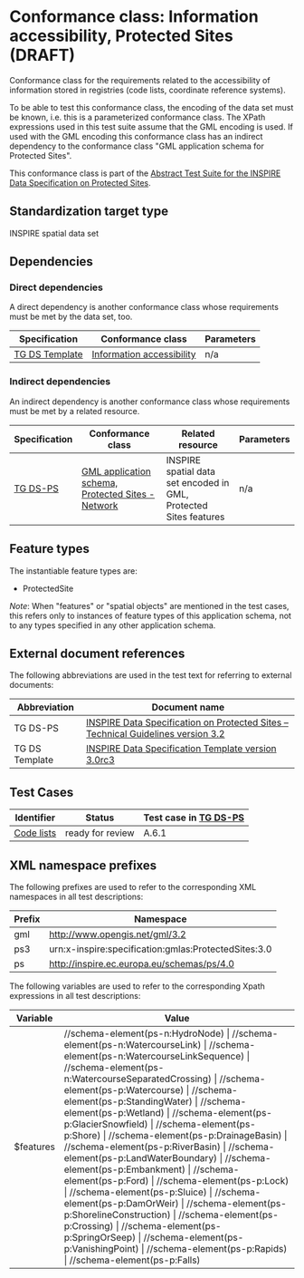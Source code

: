 # Conformance class: Information accessibility, Protected Sites (DRAFT)

Conformance class for the requirements related to the accessibility of information stored in registries (code lists, coordinate reference systems).

To be able to test this conformance class, the encoding of the data set must be known, i.e. this is a parameterized conformance class. The XPath expressions used in this test suite assume that the GML encoding is used. If used with the GML encoding this conformance class has an indirect dependency to the conformance class "GML application schema for Protected Sites".

This conformance class is part of the [Abstract Test Suite for the INSPIRE Data Specification on Protected Sites](http://inspire.ec.europa.eu/id/ats/data-ps/3.2).

## Standardization target type

INSPIRE spatial data set

## Dependencies

### Direct dependencies

A direct dependency is another conformance class whose requirements must be met by the data set, too.

| Specification | Conformance class | Parameters | 
| ------------- | ----------------- | ---------- |
| [TG DS Template](http://inspire.ec.europa.eu/id/ats/data-ps/3.2/ps-ia/README#ref_TG_DS_tmpl) | [Information accessibility](http://inspire.ec.europa.eu/id/ats/data/3.0rc3/information-accessibility) | n/a |

### Indirect dependencies

An indirect dependency is another conformance class whose requirements must be met by a related resource.

| Specification | Conformance class | Related resource | Parameters |
| ------------- | ----------------- | ---------------- | ---------- |
| [TG DS-PS](http://inspire.ec.europa.eu/id/ats/data-ps/3.2/ps-ia/README#ref_TG_DS_PS) | [GML application schema, Protected Sites - Network](http://inspire.ec.europa.eu/id/ats/data-ps/3.2/ps-gml) | INSPIRE spatial data set encoded in GML, Protected Sites features | n/a |
 
## Feature types <a name="feature-types"></a>

The instantiable feature types are:

* ProtectedSite

*Note*: When "features" or "spatial objects" are mentioned in the test cases, this refers only to instances of feature types of this application schema, not to any types specified in any other application schema.

## External document references

The following abbreviations are used in the test text for referring to external documents:

Abbreviation                     | Document name
-------------------------------- | --------------------------------------------------
TG DS-PS <a name="ref_TG_DS_PS"></a>   | [INSPIRE Data Specification on Protected Sites – Technical Guidelines version 3.2](http://inspire.ec.europa.eu/documents/Data_Specifications/INSPIRE_DataSpecification_PS_v3.2.pdf)
TG DS Template <a name="ref_TG_DS_tmpl"></a>   | [INSPIRE Data Specification Template version 3.0rc3](http://inspire.jrc.ec.europa.eu/documents/Data_Specifications/INSPIRE_DataSpecification_Template_v3.0rc3.pdf)

## Test Cases

| Identifier                                                        | Status   | Test case in [TG DS-PS](#ref_TG_DS_PS)  |
| ----------------------------------------------------------------- | -------- | ------------ |
| [Code lists](http://inspire.ec.europa.eu/id/ats/data-ps/3.2/ps-ia/code-list)  | ready for review  | A.6.1 |

## XML namespace prefixes <a name="namespaces"></a>

The following prefixes are used to refer to the corresponding XML namespaces in all test descriptions:

Prefix         | Namespace
-------------- | -------------------------------------------------
gml            | http://www.opengis.net/gml/3.2
ps3            | urn:x-inspire:specification:gmlas:ProtectedSites:3.0
ps             | http://inspire.ec.europa.eu/schemas/ps/4.0

The following variables are used to refer to the corresponding Xpath expressions in all test descriptions:

Variable       | Value
-------------- | -------------------------------------------------
$features      |  //schema-element(ps-n:HydroNode) \| //schema-element(ps-n:WatercourseLink) \| //schema-element(ps-n:WatercourseLinkSequence) \| //schema-element(ps-n:WatercourseSeparatedCrossing) \| //schema-element(ps-p:Watercourse) \| //schema-element(ps-p:StandingWater) \| //schema-element(ps-p:Wetland) \| //schema-element(ps-p:GlacierSnowfield) \| //schema-element(ps-p:Shore) \| //schema-element(ps-p:DrainageBasin) \| //schema-element(ps-p:RiverBasin) \| //schema-element(ps-p:LandWaterBoundary) \| //schema-element(ps-p:Embankment) \| //schema-element(ps-p:Ford) \| //schema-element(ps-p:Lock) \| //schema-element(ps-p:Sluice) \| //schema-element(ps-p:DamOrWeir) \| //schema-element(ps-p:ShorelineConstruction) \| //schema-element(ps-p:Crossing) \| //schema-element(ps-p:SpringOrSeep) \| //schema-element(ps-p:VanishingPoint) \| //schema-element(ps-p:Rapids) \| //schema-element(ps-p:Falls)
